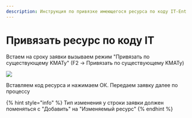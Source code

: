 ```yaml
---
description: Инструкция по привязке имеющегося ресурса по коду IT-Ent
---
```


# Привязать ресурс по коду IT

Встаем на сроку заявки вызываем режим "Привязать по существующему KMATy" (F2 -> Привязать по существующему KMATy)

![](<../../../.gitbook/assets/4 (50).png>)

Вставляем код ресурса и нажимаем ОК. Передаем заявку далее по процессу

{% hint style="info" %}
Тип изменения у строки заявки должен поменяться с "Добавить" на "Изменяемый ресурс"
{% endhint %}
